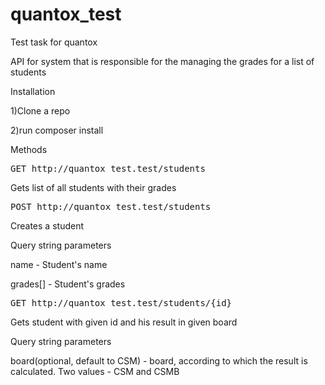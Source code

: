 # quantox_test
Test task for quantox

API for system that is responsible for the managing the grades for a list of students


Installation

1)Clone a repo

2)run composer install


Methods


<pre>GET http://quantox_test.test/students</pre>

Gets list of all students with their grades


<pre>POST http://quantox_test.test/students</pre>

Creates a student

Query string parameters

name - Student's name

grades[] - Student's grades


<pre>GET http://quantox_test.test/students/{id}</pre>

Gets student with given id and his result in given board

Query string parameters

board(optional, default to CSM) - board, according to which the result is calculated. Two values - CSM and CSMB


